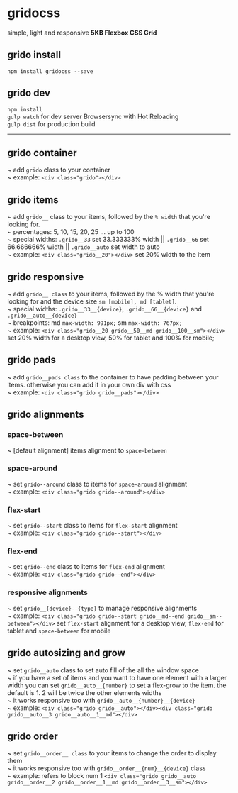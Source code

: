 # gridocss
simple, light and responsive **5KB Flexbox CSS Grid**

## grido install ##
```npm install gridocss --save```

## grido dev ##
```npm install```<br/>
```gulp watch``` for dev server Browsersync with Hot Reloading<br/>
```gulp dist``` for production build<br/>

---

## grido container ##
~ add  ```grido``` class to your container <br /> 
~ example: ```<div class="grido"></div>```

## grido items ##
~ add ```grido__``` class to your items, followed by the  ```% width``` that you're looking for. <br /> 
~ percentages: 5, 10, 15, 20, 25 ... up to 100 <br /> 
~ special widths:  ```.grido__33``` set 33.333333% width ||  ```.grido__66``` set 66.666666% width ||  ```.grido__auto``` set width to auto <br /> 
~ example: ```<div class="grido__20"></div>```  set 20% width to the item <br /> 

## grido responsive ##
~ add ```grido__ class``` to your items, followed by the  % width that you're looking for and the device size  ```sm [mobile], md [tablet]```. <br /> 
~ special widths:  ```.grido__33__{device}```,  ```.grido__66__{device}``` and  ```.grido__auto__{device}``` <br /> 
~ breakpoints: md  ```max-width: 991px;``` sm  ```max-width: 767px;``` <br /> 
~ example: ```<div class="grido__20 grido__50__md grido__100__sm"></div>```  set 20% width for a desktop view, 50% for tablet and 100% for mobile; <br /> 

## grido pads ##
~ add ```grido__pads class``` to the container to have padding between your items. otherwise you can add it in your own div with css<br /> 
~ example:  ```<div class="grido grido__pads"></div>```

## grido alignments ##
### space-between ###
~ [default alignment] items alignment to ```space-between```

### space-around ###
~ set ```grido--around``` class to items for ```space-around``` alignment<br />
~ example: ```<div class="grido grido--around"></div>```

### flex-start ###
~ set ```grido--start``` class to items for ```flex-start``` alignment<br />
~ example: ```<div class="grido grido--start"></div>```

### flex-end ###
~ set ```grido--end``` class to items for ```flex-end``` alignment<br />
~ example: ```<div class="grido grido--end"></div>```

### responsive alignments ###
~ set ```grido__{device}--{type}``` to manage responsive alignments<br />
~ example: ```<div class="grido grido--start grido__md--end grido__sm--between"></div>``` set  ```flex-start``` alignment for a desktop view,  ```flex-end``` for tablet and  ```space-between``` for mobile

## grido autosizing and grow ## 
~ set ```grido__auto``` class to set auto fill of the all the window space<br />
~ if you have a set of items and you want to have one element with a larger width you can set ```grido__auto__{number}``` to set a  flex-grow to the item. the default is 1. 2 will be twice the other elements widths<br />
~ it works responsive too with ```grido__auto__{number}__{device}```<br />
~ example:  ```<div class="grido grido__auto"></div><div class="grido grido__auto__3 grido__auto__1__md"></div> ```<br />

## grido order ##
~ set ```grido__order__ class``` to your items to change the order to display them<br />
~ it works responsive too with ```grido__order__{num}__{device}``` class <br />
~ example: refers to block num 1  ```<div class="grido grido__auto grido__order__2 grido__order__1__md grido__order__3__sm"></div>```<br />
